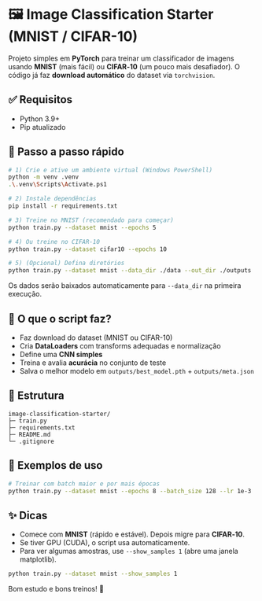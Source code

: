 # 🖼️ Image Classification Starter (MNIST / CIFAR-10)

Projeto simples em **PyTorch** para treinar um classificador de imagens usando **MNIST** (mais fácil) ou **CIFAR‑10** (um pouco mais desafiador). O código já faz **download automático** do dataset via `torchvision`.

## ✅ Requisitos
- Python 3.9+
- Pip atualizado

## 🚀 Passo a passo rápido

```bash
# 1) Crie e ative um ambiente virtual (Windows PowerShell)
python -m venv .venv
.\.venv\Scripts\Activate.ps1

# 2) Instale dependências
pip install -r requirements.txt

# 3) Treine no MNIST (recomendado para começar)
python train.py --dataset mnist --epochs 5

# 4) Ou treine no CIFAR-10
python train.py --dataset cifar10 --epochs 10

# 5) (Opcional) Defina diretórios
python train.py --dataset mnist --data_dir ./data --out_dir ./outputs
```

Os dados serão baixados automaticamente para `--data_dir` na primeira execução.

## 🧠 O que o script faz?
- Faz download do dataset (MNIST ou CIFAR-10)
- Cria **DataLoaders** com transforms adequadas e normalização
- Define uma **CNN simples**
- Treina e avalia **acurácia** no conjunto de teste
- Salva o melhor modelo em `outputs/best_model.pth` + `outputs/meta.json`

## 📁 Estrutura
```
image-classification-starter/
├─ train.py
├─ requirements.txt
├─ README.md
└─ .gitignore
```

## 🧪 Exemplos de uso
```bash
# Treinar com batch maior e por mais épocas
python train.py --dataset mnist --epochs 8 --batch_size 128 --lr 1e-3
```

## ✨ Dicas
- Comece com **MNIST** (rápido e estável). Depois migre para **CIFAR‑10**.
- Se tiver GPU (CUDA), o script usa automaticamente.
- Para ver algumas amostras, use `--show_samples 1` (abre uma janela matplotlib).
```bash
python train.py --dataset mnist --show_samples 1
```

Bom estudo e bons treinos! 🚀